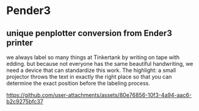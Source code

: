 # Pender3
## unique penplotter conversion from Ender3 printer

we always label so many things at Tinkertank by writing on tape with edding. but because not everyone has the same beautiful handwriting, we need a device that can standardize this work. 
The highlight: a small projector throws the text in exactly the right place so that you can determine the exact position before the labeling process.

https://github.com/user-attachments/assets/80e76856-10f3-4a94-aac6-b2c9275bfc37

